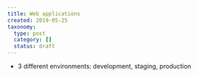 ```yaml
---
title: Web applications
created: 2019-05-25
taxonomy:
  type: post
  category: []
  status: draft
---
```


* 3 different environments: development, staging, production
